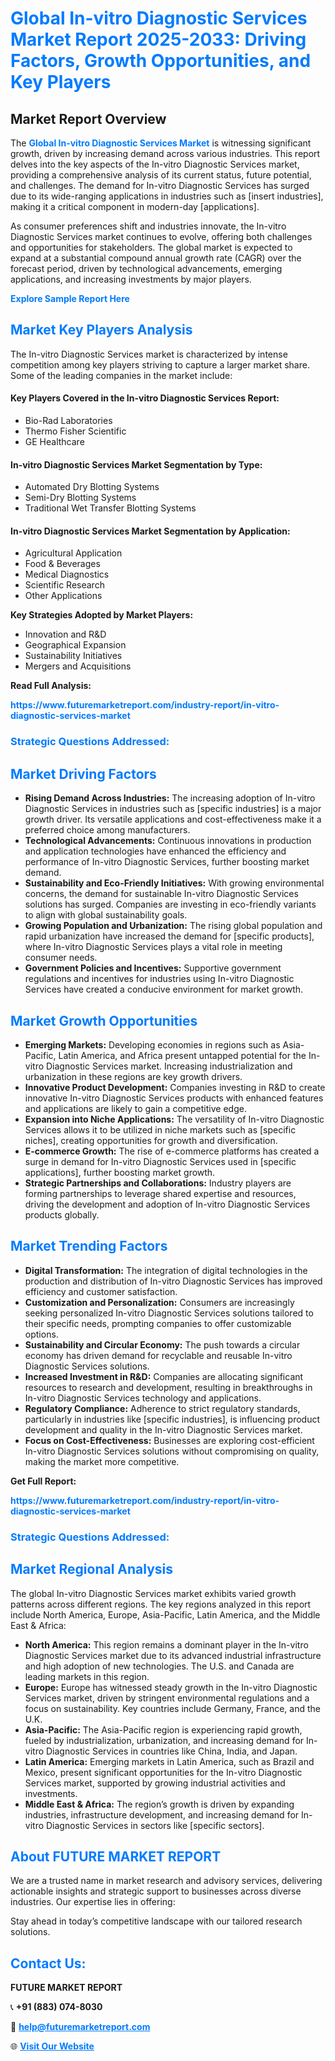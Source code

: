<h1 style="color: #007BFF;">Global In-vitro Diagnostic Services Market Report 2025-2033: Driving Factors, Growth Opportunities, and Key Players</h1>

<section id="overview">
<h2>Market Report Overview</h2>
<p>The <a href="https://www.futuremarketreport.com/industry-report/in-vitro-diagnostic-services-market" style="color: #007BFF; text-decoration: none;"><strong>Global In-vitro Diagnostic Services Market</strong></a> is witnessing significant growth, driven by increasing demand across various industries. This report delves into the key aspects of the In-vitro Diagnostic Services market, providing a comprehensive analysis of its current status, future potential, and challenges. The demand for In-vitro Diagnostic Services has surged due to its wide-ranging applications in industries such as [insert industries], making it a critical component in modern-day [applications].</p>
<p>As consumer preferences shift and industries innovate, the In-vitro Diagnostic Services market continues to evolve, offering both challenges and opportunities for stakeholders. The global market is expected to expand at a substantial compound annual growth rate (CAGR) over the forecast period, driven by technological advancements, emerging applications, and increasing investments by major players.</p>
</section>

<section id="overview">
<p><a href="https://www.futuremarketreport.com/request-sample/reportId=33094" style="color: #007BFF; text-decoration: none;"><strong>Explore Sample Report Here</strong></a></p>
</section>

<section id="key-players">
<h2 style="color: #007BFF;">Market Key Players Analysis</h2>
<p>The In-vitro Diagnostic Services market is characterized by intense competition among key players striving to capture a larger market share. Some of the leading companies in the market include:</p>
<h4>Key Players Covered in the In-vitro Diagnostic Services Report:</h4>
<ul><li>Bio-Rad Laboratories</li><li>Thermo Fisher Scientific</li><li>GE Healthcare</li></ul>
<h4>In-vitro Diagnostic Services Market Segmentation by Type:</h4>
<ul><li>Automated Dry Blotting Systems</li><li>Semi-Dry Blotting Systems</li><li>Traditional Wet Transfer Blotting Systems</li></ul>

<h4>In-vitro Diagnostic Services Market Segmentation by Application:</h4>
<ul><li>Agricultural Application</li><li>Food &amp; Beverages</li><li>Medical Diagnostics</li><li>Scientific Research</li><li>Other Applications</li></ul>
<p><strong>Key Strategies Adopted by Market Players:</strong></p>
<ul>
<li>Innovation and R&D</li>
<li>Geographical Expansion</li>
<li>Sustainability Initiatives</li>
<li>Mergers and Acquisitions</li>
</ul>
</section>

<section>
<p><strong>Read Full Analysis: </strong></p><a href="https://www.futuremarketreport.com/industry-report/in-vitro-diagnostic-services-market" style="color: #007BFF; text-decoration: none;"><strong>https://www.futuremarketreport.com/industry-report/in-vitro-diagnostic-services-market</strong></a>
<h3 style="color: #007BFF;">Strategic Questions Addressed:</h3>
</section>

<section id="driving-factors">
<h2 style="color: #007BFF;">Market Driving Factors</h2>
<ul>
<li><strong>Rising Demand Across Industries:</strong> The increasing adoption of In-vitro Diagnostic Services in industries such as [specific industries] is a major growth driver. Its versatile applications and cost-effectiveness make it a preferred choice among manufacturers.</li>
<li><strong>Technological Advancements:</strong> Continuous innovations in production and application technologies have enhanced the efficiency and performance of In-vitro Diagnostic Services, further boosting market demand.</li>
<li><strong>Sustainability and Eco-Friendly Initiatives:</strong> With growing environmental concerns, the demand for sustainable In-vitro Diagnostic Services solutions has surged. Companies are investing in eco-friendly variants to align with global sustainability goals.</li>
<li><strong>Growing Population and Urbanization:</strong> The rising global population and rapid urbanization have increased the demand for [specific products], where In-vitro Diagnostic Services plays a vital role in meeting consumer needs.</li>
<li><strong>Government Policies and Incentives:</strong> Supportive government regulations and incentives for industries using In-vitro Diagnostic Services have created a conducive environment for market growth.</li>
</ul>
</section>

<section id="growth-opportunities">
<h2 style="color: #007BFF;">Market Growth Opportunities</h2>
<ul>
<li><strong>Emerging Markets:</strong> Developing economies in regions such as Asia-Pacific, Latin America, and Africa present untapped potential for the In-vitro Diagnostic Services market. Increasing industrialization and urbanization in these regions are key growth drivers.</li>
<li><strong>Innovative Product Development:</strong> Companies investing in R&D to create innovative In-vitro Diagnostic Services products with enhanced features and applications are likely to gain a competitive edge.</li>
<li><strong>Expansion into Niche Applications:</strong> The versatility of In-vitro Diagnostic Services allows it to be utilized in niche markets such as [specific niches], creating opportunities for growth and diversification.</li>
<li><strong>E-commerce Growth:</strong> The rise of e-commerce platforms has created a surge in demand for In-vitro Diagnostic Services used in [specific applications], further boosting market growth.</li>
<li><strong>Strategic Partnerships and Collaborations:</strong> Industry players are forming partnerships to leverage shared expertise and resources, driving the development and adoption of In-vitro Diagnostic Services products globally.</li>
</ul>
</section>

<section id="trending-factors">
<h2 style="color: #007BFF;">Market Trending Factors</h2>
<ul>
<li><strong>Digital Transformation:</strong> The integration of digital technologies in the production and distribution of In-vitro Diagnostic Services has improved efficiency and customer satisfaction.</li>
<li><strong>Customization and Personalization:</strong> Consumers are increasingly seeking personalized In-vitro Diagnostic Services solutions tailored to their specific needs, prompting companies to offer customizable options.</li>
<li><strong>Sustainability and Circular Economy:</strong> The push towards a circular economy has driven demand for recyclable and reusable In-vitro Diagnostic Services solutions.</li>
<li><strong>Increased Investment in R&D:</strong> Companies are allocating significant resources to research and development, resulting in breakthroughs in In-vitro Diagnostic Services technology and applications.</li>
<li><strong>Regulatory Compliance:</strong> Adherence to strict regulatory standards, particularly in industries like [specific industries], is influencing product development and quality in the In-vitro Diagnostic Services market.</li>
<li><strong>Focus on Cost-Effectiveness:</strong> Businesses are exploring cost-efficient In-vitro Diagnostic Services solutions without compromising on quality, making the market more competitive.</li>
</ul>
</section>

<section>
<p><strong>Get Full Report: </strong></p><a href="https://www.futuremarketreport.com/industry-report/in-vitro-diagnostic-services-market" style="color: #007BFF; text-decoration: none;"><strong>https://www.futuremarketreport.com/industry-report/in-vitro-diagnostic-services-market</strong></a>
<h3 style="color: #007BFF;">Strategic Questions Addressed:</h3>
</section>


<section id="regional-analysis">
<h2 style="color: #007BFF;">Market Regional Analysis</h2>
<p>The global In-vitro Diagnostic Services market exhibits varied growth patterns across different regions. The key regions analyzed in this report include North America, Europe, Asia-Pacific, Latin America, and the Middle East & Africa:</p>
<ul>
<li><strong>North America:</strong> This region remains a dominant player in the In-vitro Diagnostic Services market due to its advanced industrial infrastructure and high adoption of new technologies. The U.S. and Canada are leading markets in this region.</li>
<li><strong>Europe:</strong> Europe has witnessed steady growth in the In-vitro Diagnostic Services market, driven by stringent environmental regulations and a focus on sustainability. Key countries include Germany, France, and the U.K.</li>
<li><strong>Asia-Pacific:</strong> The Asia-Pacific region is experiencing rapid growth, fueled by industrialization, urbanization, and increasing demand for In-vitro Diagnostic Services in countries like China, India, and Japan.</li>
<li><strong>Latin America:</strong> Emerging markets in Latin America, such as Brazil and Mexico, present significant opportunities for the In-vitro Diagnostic Services market, supported by growing industrial activities and investments.</li>
<li><strong>Middle East & Africa:</strong> The region’s growth is driven by expanding industries, infrastructure development, and increasing demand for In-vitro Diagnostic Services in sectors like [specific sectors].</li>
</ul>
</section>

<footer>
<h2 style="color: #007BFF;">About FUTURE MARKET REPORT</h2>
<p>We are a trusted name in market research and advisory services, delivering actionable insights and strategic support to businesses across diverse industries. Our expertise lies in offering:</p>

<p>Stay ahead in today’s competitive landscape with our tailored research solutions.</p>

<h2 style="color: #007BFF;">Contact Us:</h2>
<p><strong>FUTURE MARKET REPORT</strong></p>
<p>📞 <strong>+91 (883) 074-8030</strong></p>
<p>📧 <strong><a href="mailto:help@futuremarketreport.com" style="color: #007BFF;">help@futuremarketreport.com</a></strong></p>
<p>🌐 <strong><a href="https://www.futuremarketreport.com/" style="color: #007BFF;">Visit Our Website</a></strong></p>
</footer>